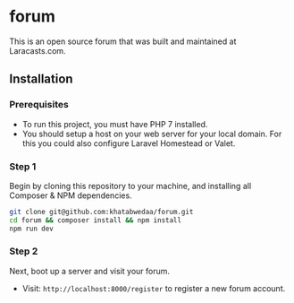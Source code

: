 # forum

This is an open source forum that was built and maintained at Laracasts.com.

## Installation

### Prerequisites

* To run this project, you must have PHP 7 installed.
* You should setup a host on your web server for your local domain. For this you could also configure Laravel Homestead or Valet. 
 
### Step 1

Begin by cloning this repository to your machine, and installing all Composer & NPM dependencies.

```bash
git clone git@github.com:khatabwedaa/forum.git
cd forum && composer install && npm install
npm run dev
```

### Step 2

Next, boot up a server and visit your forum. 

* Visit: `http://localhost:8000/register` to register a new forum account.

